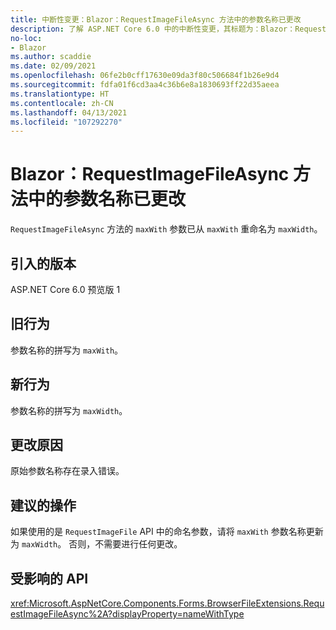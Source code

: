 ```yaml
---
title: 中断性变更：Blazor：RequestImageFileAsync 方法中的参数名称已更改
description: 了解 ASP.NET Core 6.0 中的中断性变更，其标题为：Blazor：RequestImageFileAsync 方法中的参数名称已更改
no-loc:
- Blazor
ms.author: scaddie
ms.date: 02/09/2021
ms.openlocfilehash: 06fe2b0cff17630e09da3f80c506684f1b26e9d4
ms.sourcegitcommit: fdfa01f6cd3aa4c36b6e8a1830693ff22d35aeea
ms.translationtype: HT
ms.contentlocale: zh-CN
ms.lasthandoff: 04/13/2021
ms.locfileid: "107292270"
---
```

# <a name="blazor-parameter-name-changed-in-requestimagefileasync-method"></a>Blazor：RequestImageFileAsync 方法中的参数名称已更改

`RequestImageFileAsync` 方法的 `maxWith` 参数已从 `maxWith` 重命名为 `maxWidth`。

## <a name="version-introduced"></a>引入的版本

ASP.NET Core 6.0 预览版 1

## <a name="old-behavior"></a>旧行为

参数名称的拼写为 `maxWith`。

## <a name="new-behavior"></a>新行为

参数名称的拼写为 `maxWidth`。

## <a name="reason-for-change"></a>更改原因

原始参数名称存在录入错误。

## <a name="recommended-action"></a>建议的操作

如果使用的是 `RequestImageFile` API 中的命名参数，请将 `maxWith` 参数名称更新为 `maxWidth`。 否则，不需要进行任何更改。

## <a name="affected-apis"></a>受影响的 API

<xref:Microsoft.AspNetCore.Components.Forms.BrowserFileExtensions.RequestImageFileAsync%2A?displayProperty=nameWithType>

<!--

## Category

ASP.NET Core

## Affected APIs

`Overload:Microsoft.AspNetCore.Components.Forms.BrowserFileExtensions.RequestImageFileAsync`

-->
